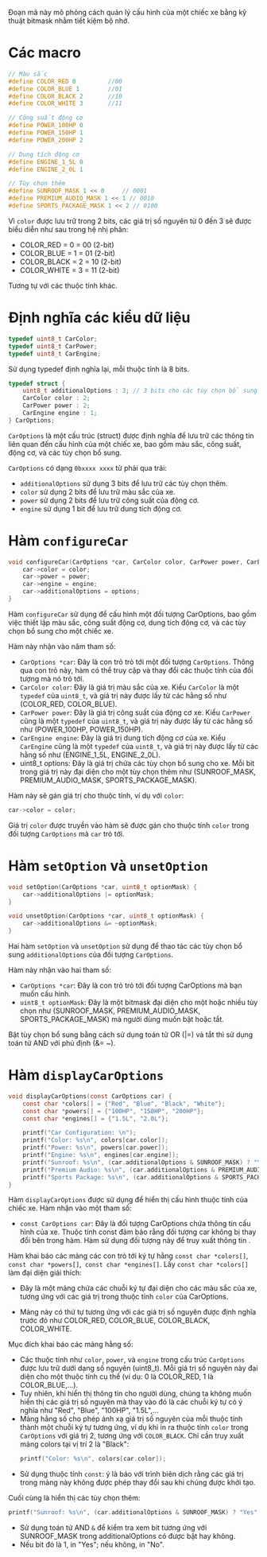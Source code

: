 Đoạn mã này mô phỏng cách quản lý cấu hình của một chiếc xe bằng kỹ thuật bitmask nhằm tiết kiệm bộ nhớ.
# Các macro
```c
// Màu sắc
#define COLOR_RED 0	        //00
#define COLOR_BLUE 1        //01
#define COLOR_BLACK 2       //10
#define COLOR_WHITE 3       //11

// Công suất động cơ
#define POWER_100HP 0
#define POWER_150HP 1
#define POWER_200HP 2

// Dung tích động cơ
#define ENGINE_1_5L 0
#define ENGINE_2_0L 1

// Tùy chọn thêm
#define SUNROOF_MASK 1 << 0     // 0001
#define PREMIUM_AUDIO_MASK 1 << 1 // 0010
#define SPORTS_PACKAGE_MASK 1 << 2 // 0100
```

Vì `color` được lưu trữ trong 2 bits, các giá trị số nguyên từ 0 đến 3 sẽ được biểu diễn như sau trong hệ nhị phân:
- COLOR_RED = 0 = 00 (2-bit)
- COLOR_BLUE = 1 = 01 (2-bit)
- COLOR_BLACK = 2 = 10 (2-bit)
- COLOR_WHITE = 3 = 11 (2-bit)
  
Tương tự với các thuộc tính khác.
  
# Định nghĩa các kiểu dữ liệu 
```c
typedef uint8_t CarColor;
typedef uint8_t CarPower;
typedef uint8_t CarEngine;
```
Sử dụng typedef định nghĩa lại, mỗi thuộc tính là 8 bits.

```c
typedef struct {
    uint8_t additionalOptions : 3; // 3 bits cho các tùy chọn bổ sung
    CarColor color : 2;
    CarPower power : 2;
    CarEngine engine : 1;
} CarOptions;
```
`CarOptions` là một cấu trúc (struct) được định nghĩa để lưu trữ các thông tin liên quan đến cấu hình của một chiếc xe, bao gồm màu sắc, công suất, động cơ, và các tùy chọn bổ sung.

`CarOptions` có dạng `0bxxxx xxxx` từ phải qua trái:

  - `additionalOptions` sử dụng 3 bits để lưu trữ các tùy chọn thêm.
  - `color` sử dụng 2 bits để lưu trữ màu sắc của xe.
  - `power` sử dụng 2 bits để lưu trữ công suất của động cơ.
  - `engine` sử dụng 1 bit để lưu trữ dung tích động cơ.

# Hàm `configureCar`
```c
void configureCar(CarOptions *car, CarColor color, CarPower power, CarEngine engine, uint8_t options) {
    car->color = color;
    car->power = power;
    car->engine = engine;
    car->additionalOptions = options;
}
```
Hàm `configureCar` sử dụng để cấu hình một đối tượng CarOptions, bao gồm việc thiết lập màu sắc, công suất động cơ, dung tích động cơ, và các tùy chọn bổ sung cho một chiếc xe.

Hàm này nhận vào năm tham số:

  - `CarOptions *car`: Đây là con trỏ trỏ tới một đối tượng `CarOptions`. Thông qua con trỏ này, hàm có thể truy cập và thay đổi các thuộc tính của đối tượng mà nó trỏ tới.
  - `CarColor color`: Đây là giá trị màu sắc của xe. Kiểu `CarColor` là một `typedef` của `uint8_t`, và giá trị này được lấy từ các hằng số như (COLOR_RED, COLOR_BLUE).
  - `CarPower power`: Đây là giá trị công suất của động cơ xe. Kiểu `CarPower` cũng là một `typedef` của `uint8_t`, và giá trị này được lấy từ các hằng số như (POWER_100HP, POWER_150HP).
  - `CarEngine engine`: Đây là giá trị dung tích động cơ của xe. Kiểu `CarEngine` cũng là một `typedef` của `uint8_t`, và giá trị này được lấy từ các hằng số như (ENGINE_1_5L, ENGINE_2_0L).
  - uint8_t options: Đây là giá trị chứa các tùy chọn bổ sung cho xe. Mỗi bit trong giá trị này đại diện cho một tùy chọn thêm như (SUNROOF_MASK, PREMIUM_AUDIO_MASK, SPORTS_PACKAGE_MASK).

Hàm này sẽ gán giá trị cho thuộc tính, ví dụ với `color`:
```c
car->color = color;
```
Giá trị `color` được truyền vào hàm sẽ được gán cho thuộc tính `color` trong đối tượng `CarOptions` mà `car` trỏ tới.

# Hàm `setOption` và `unsetOption`
```c
void setOption(CarOptions *car, uint8_t optionMask) {
    car->additionalOptions |= optionMask;
}
```

```c
void unsetOption(CarOptions *car, uint8_t optionMask) {
    car->additionalOptions &= ~optionMask;
}
```
Hai hàm `setOption` và `unsetOption` sử dụng để thao tác các tùy chọn bổ sung `additionalOptions` của đối tượng `CarOptions`. 

Hàm này nhận vào hai tham số:

  - `CarOptions *car`: Đây là con trỏ trỏ tới đối tượng CarOptions mà bạn muốn cấu hình.
  - `uint8_t optionMask`: Đây là một bitmask đại diện cho một hoặc nhiều tùy chọn như (SUNROOF_MASK, PREMIUM_AUDIO_MASK, SPORTS_PACKAGE_MASK) mà người dùng muốn bật hoặc tắt.

Bật tùy chọn bổ sung bằng cách sử dụng toán tử OR (|=) và tắt thì sử dụng toán tử AND với phủ định (&= ~).

# Hàm `displayCarOptions`
```c
void displayCarOptions(const CarOptions car) {
    const char *colors[] = {"Red", "Blue", "Black", "White"};
    const char *powers[] = {"100HP", "150HP", "200HP"};
    const char *engines[] = {"1.5L", "2.0L"};

    printf("Car Configuration: \n");
    printf("Color: %s\n", colors[car.color]);
    printf("Power: %s\n", powers[car.power]);
    printf("Engine: %s\n", engines[car.engine]);
    printf("Sunroof: %s\n", (car.additionalOptions & SUNROOF_MASK) ? "Yes" : "No");
    printf("Premium Audio: %s\n", (car.additionalOptions & PREMIUM_AUDIO_MASK) ? "Yes" : "No");
    printf("Sports Package: %s\n", (car.additionalOptions & SPORTS_PACKAGE_MASK) ? "Yes" : "No");
}
```
Hàm `displayCarOptions` được sử dụng để hiển thị cấu hình thuộc tính của chiếc xe.
Hàm nhận vào một tham số:
   - `const CarOptions car`: Đây là đối tượng CarOptions chứa thông tin cấu hình của xe. Thuộc tính const đảm bảo rằng đối tượng car không bị thay đổi bên trong hàm. Hàm sử dụng đối tượng này để truy xuất thông tin .

Hàm khai báo các mảng các con trỏ tới ký tự hằng `const char *colors[]`, `const char *powers[]`,` const char *engines[]`. Lấy `const char *colors[]` làm đại diện giải thích:

  - Đây là một mảng chứa các chuỗi ký tự đại diện cho các màu sắc của xe, tương ứng với các giá trị trong thuộc tính `color` của CarOptions.

  - Mảng này có thứ tự tương ứng với các giá trị số nguyên được định nghĩa trước đó như COLOR_RED, COLOR_BLUE, COLOR_BLACK, COLOR_WHITE.

Mục đích khai báo các mảng hằng số:
  - Các thuộc tính như `color`, `power`, và `engine` trong cấu trúc `CarOptions` được lưu trữ dưới dạng số nguyên (uint8_t). Mỗi giá trị số nguyên này đại diện cho một thuộc tính cụ thể (ví dụ: 0 là COLOR_RED, 1 là COLOR_BLUE,...).
  - Tuy nhiên, khi hiển thị thông tin cho người dùng, chúng ta không muốn hiển thị các giá trị số nguyên mà thay vào đó là các chuỗi ký tự có ý nghĩa như "Red", "Blue", "100HP", "1.5L",...
  - Mảng hằng số cho phép ánh xạ giá trị số nguyên của mỗi thuộc tính thành một chuỗi ký tự tương ứng, ví dụ khi in ra thuộc tính `color` trong `CarOptions` với giá trị 2, tương ứng với `COLOR_BLACK`. Chỉ cần truy xuất mảng colors tại vị trí 2 là "Black":
    ```c
    printf("Color: %s\n", colors[car.color]);
    ```
  - Sử dụng thuộc tính `const`: ý là báo với trình biên dịch rằng các giá trị trong mảng này không được phép thay đổi sau khi chúng được khởi tạo.

Cuối cùng là hiển thị các tùy chọn thêm:
  ```c
  printf("Sunroof: %s\n", (car.additionalOptions & SUNROOF_MASK) ? "Yes" : "No");
  ```
  - Sử dụng toán tử AND `&` để kiểm tra xem bit tương ứng với SUNROOF_MASK trong additionalOptions có được bật hay không.
  - Nếu bit đó là 1, in "Yes"; nếu không, in "No".
